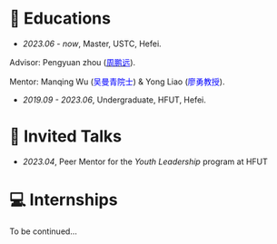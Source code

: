 # 📖 Educations
- *2023.06 - now*, Master, USTC, Hefei.

Advisor: Pengyuan zhou ([<font color=Blue>周鹏远</font>](https://pengyuan-zhou.github.io)).

Mentor: Manqing Wu (<font color=Blue>吴曼青院士</font>) & Yong Liao (<font color=Blue>廖勇教授</font>).

- *2019.09 - 2023.06*, Undergraduate, HFUT, Hefei.

# 💬 Invited Talks
- *2023.04*, Peer Mentor for the *Youth Leadership* program at HFUT

# 💻 Internships
To be continued…
